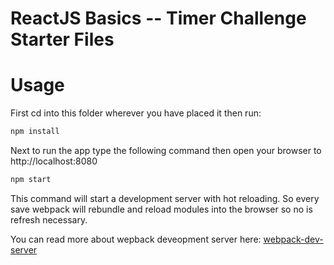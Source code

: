 # ReactJS Basics -- Timer Challenge Starter Files


# Usage
First cd into this folder wherever you have placed it then run:

```bash
npm install
```

Next to run the app type the following command then open your browser to http://localhost:8080

 ```bash
 npm start
 ```
This command will start a development server with hot reloading. So every save
webpack will rebundle and reload modules into the browser so no is refresh necessary.


You can read more about wepback deveopment server here: [webpack-dev-server](https://webpack.js.org/configuration/dev-server/)
